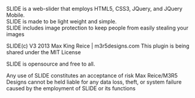 SLIDE is a web-slider that employs HTML5, CSS3, JQuery, and JQuery Mobile.<br>
SLIDE is made to be light weight and simple.<br>
SLIDE includes image protection to keep people from easily stealing your images
	                                 
SLIDE(c) V3 2013 Max King Reice | m3r5designs.com
This plugin is being shared under the MIT License

SLIDE is opensource and free to all.

Any use of SLIDE constitutes an acceptance of risk
Max Reice/M3R5 Designs cannot be held liable for any data loss, theft,
or system failure caused by the employment of SLIDE or its functions
